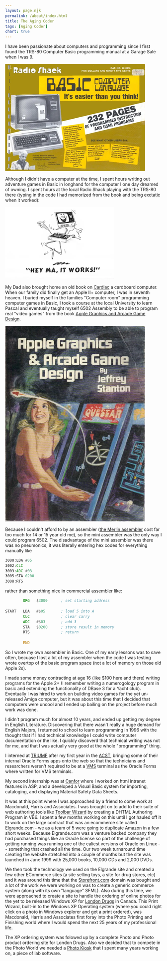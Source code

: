 ```yaml
---
layout: page.njk
permalink: /about/index.html
title: The Aging Coder
tags: [Aging Coder]
chart: true
---
```

I have been passionate about computers and programming since I first found the TRS-80 Computer Basic programming manual at a Garage Sale when I was 9.  

<img src="/img/about/trs-80-basic.webp" alt="TRS-80 Basic Programming Guide"  style="max-width:450px;">

 Although I didn't have a computer at the time, I spent hours writing out adventure games in Basic in longhand for the computer I one day dreamed of owning.  I spent hours at the local Radio Shack playing with the TRS-80 there (typing in the code I had memorized from the book and being exctatic when it worked):
 
 <img src="/img/about/hey-may-it-works.webp" alt="Hey Ma!  It works!" style="max-width:350px;"/>

 My Dad also brought home an old book on [Cardiac](https://en.wikipedia.org/wiki/CARDboard_Illustrative_Aid_to_Computation) a cardboard computer.  When our family did finally get an Apple II+ computer, I was in seventh heaven.  I buried myself in the families "Computer room" programming computer games in Basic, I took a course at the local University to learn Pascal and eventually taught myself 6502 Assembly to be able to program real "video games" from the book [Apple Graphics and Arcade Game Design](https://archive.org/details/AppleGraphicsArcadeGameDesign).

 <img src="/img/about/arcade-graphics.webp" alt="Apple Graphics and Arcade Game Desing Cover"  style="max-width:450px;"/>

Because I couldn't afford to by an assembler ([the Merlin assembler](https://en.wikipedia.org/wiki/Merlin_(assembler)) cost far too much for 14 or 15 year old me), so the mini assembler was the only way I could program 6502.  The disadvantage of the mini assembler was there was no pneumonics, it was literally entering hex codes for everything manually like

```asm
3000:LDA #05
3002:CLC
3003:ADC #03
3005:STA 0200
3008:RTS
```

rather than something nice in commercial assembler like:

```asm
        ORG   $3000      ; set starting address

START   LDA   #$05       ; load 5 into A
        CLC              ; clear carry
        ADC   #$03       ; add 3
        STA   $0200      ; store result in memory
        RTS              ; return

        END
```

So I wrote my own assembler in Basic.  One of my early lessons was to save often, becuase I lost a lot of my assembler when the code I was testing wrote overtop of the basic program space (not a lot of memory on those old Apple 2s).

I made some money contracting at age 16 (like $100 here and there) writing programs for the Apple 2+ (I remember writing a numerogology program in basic and extending the functionality of DBase 3 for a Yacht club).  Eventually I was hired to work on building video games for the yet un-released Amiga computer, but it was about this time that I decided that computers were uncool and I ended up bailing on the project before much work was done.

I didn't program much for almost 10 years, and ended up getting my degree in English Literature.  Discovering that there wasn't really a huge demand for English Majors, I returned to school to learn programming in 1996 with the thought that if I had technical knowledge I could write computer documentation or the like.  I quickly discoverd that technical writing was not for me, and that I was actually very good at the whole "programming" thing.  

I interned at [TRIUMF](https://triumf.ca) after my first year in the [ACST](https://web.archive.org/web/19971014223422/http://www.langara.bc.ca/asdipprog/compsci.html), bringing some of their internal Oracle Forms apps onto the web so that the technicians and researchers weren't required to be at a [VMS](https://en.wikipedia.org/wiki/OpenVMS) terminal as the Oracle Forms where written for VMS terminals.

My second internship was at [Canfor](https://www.canfor.com) where I worked on html intranet features in ASP, and a developed a Visual Basic system for importing, cataloging, and displaying Material Safety Data Sheets.

It was at this point where I was approached by a friend to come work at Macdonald, Harris and Associates.  I was brought on to add to their suite of web authoring tools like [Toolbar Wizard](https://web.archive.org/web/19981201213034/http://www.mha.ca/toolwiz/) by creating a DHTML Authoring Program in VB6.  I spent a few months working on this until I got hauled off it to work on the large contract that was an ecommerce site called Elgrande.com - we as a team of 5 were going to duplicate Amazon in a few short weeks.  Because Elgrande.com was a venture backed company they had purchased things like an Oracle license so part of the challenge of getting running was running one of the ealiest versions of Oracle on Linux -- something that crashed all the time.  Our two week turnaround time creating the website stretched into a couple of months but the site was launched in June 1999 with 25,000 books, 10,000 CDs and 2,000 DVDs.

We then took the technology we used on the Elgrande site and created a few other ECommerce sites (a site selling toys, a site for drug stores, etc) and it was around this time that the [Storefront.com](https://storefront.com) domain was bought and a lot of the work we were working on was to create a generic commerce system (along with its own "language" SFML).   Also during this time, we were approached to create a site to handle the ordering of online photos for the yet to be released Windows XP for [London Drugs](https://www.londondrugs.com) in Canada.  This Print Wizard, built-in to the Windows XP Operating system (where you could right click on a photo in Windows explorer and get a print ordered), was Macdonald, Harris and Associates first foray into the Photo Printing and Finishing world where I would spend the next 25 years of my professional life.

The XP ordering system was folowed up by a complete Photo and Photo product ordering site for London Drugs.  Also we decided that to compete in the Photo World we needed a [Photo Kiosk](https://www.kioskmarketplace.com/news/storefront-photo-kiosk-sweeps-experts-choice-awards-at-dima-conference-2/) that I spent many years working on, a piece of lab software. 